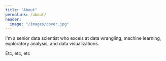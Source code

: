 ```yaml
---
title: "About"
permalink: /about/
header:
  image: "/images/cover.jpg"
---
```


I'm a senior data scientist who excels at data wrangling, machine learning, exploratory analysis, and data visualizations.

Etc, etc, etc
